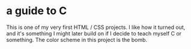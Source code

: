 # a guide to C 

This is one of my very first HTML / CSS projects. I like how it turned out, and it's something I might later build on if I decide to teach myself C or something. The color scheme in this project is the bomb. 